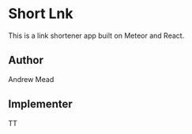 # Short Lnk

This is a link shortener app built on Meteor and React.

## Author

Andrew Mead

## Implementer

TT
